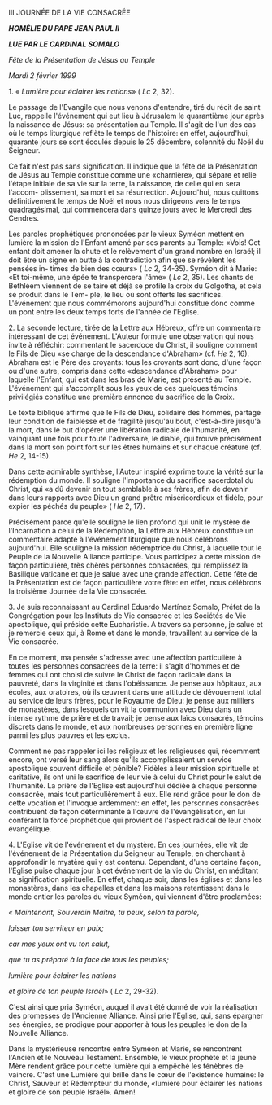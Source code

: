III JOURNÉE DE LA VIE CONSACRÉE

***HOMÉLIE DU PAPE JEAN PAUL II***

***LUE PAR LE CARDINAL SOMALO***

*Fête de la Présentation de Jésus au Temple*

*Mardi 2 février 1999*

1\. « *Lumière pour éclairer les nations*» ( *Lc* 2, 32).

Le passage de l'Evangile que nous venons d'entendre, tiré du récit de saint Luc, rappelle l'événement qui eut lieu à Jérusalem le quarantième jour après la naissance de Jésus: sa présentation au Temple. Il s'agit de l'un des cas où le temps liturgique reflète le temps de l'histoire: en effet, aujourd'hui, quarante jours se sont écoulés depuis le 25 décembre, solennité du Noël du Seigneur.

Ce fait n'est pas sans signification. Il indique que la fête de la Présentation de Jésus au Temple constitue comme une «charnière», qui sépare et relie l'étape initiale de sa vie sur la terre, la naissance, de celle qui en sera l'accom- plissement, sa mort et sa résurrection. Aujourd'hui, nous quittons définitivement le temps de Noël et nous nous dirigeons vers le temps quadragésimal, qui commencera dans quinze jours avec le Mercredi des Cendres.

Les paroles prophétiques prononcées par le vieux Syméon mettent en lumière la mission de l'Enfant amené par ses parents au Temple: «Vois! Cet enfant doit amener la chute et le relèvement d'un grand nombre en Israël; il doit être un signe en butte à la contradiction afin que se révèlent les pensées in- times de bien des cœurs» ( *Lc* 2, 34-35). Syméon dit à Marie: «Et toi-même, une épée te transpercera l'âme» ( *Lc* 2, 35). Les chants de Bethléem viennent de se taire et déjà se profile la croix du Golgotha, et cela se produit dans le Tem- ple, le lieu où sont offerts les sacrifices. L'événement que nous commémorons aujourd'hui constitue donc comme un pont entre les deux temps forts de l'année de l'Eglise.

2\. La seconde lecture, tirée de la Lettre aux Hébreux, offre un commentaire intéressant de cet événement. L'Auteur formule une observation qui nous invite à réfléchir: commentant le sacerdoce du Christ, il souligne comment le Fils de Dieu «se charge de la descendance d'Abraham» (cf. *He* 2, 16). Abraham est le Père des croyants: tous les croyants sont donc, d'une façon ou d'une autre, compris dans cette «descendance d'Abraham» pour laquelle l'Enfant, qui est dans les bras de Marie, est présenté au Temple. L'événement qui s'accomplit sous les yeux de ces quelques témoins privilégiés constitue une première annonce du sacrifice de la Croix.

Le texte biblique affirme que le Fils de Dieu, solidaire des hommes, partage leur condition de faiblesse et de fragilité jusqu'au bout, c'est-à-dire jusqu'à la mort, dans le but d'opérer une libération radicale de l'humanité, en vainquant une fois pour toute l'adversaire, le diable, qui trouve précisément dans la mort son point fort sur les êtres humains et sur chaque créature (cf. *He* 2, 14-15).

Dans cette admirable synthèse, l'Auteur inspiré exprime toute la vérité sur la rédemption du monde. Il souligne l'importance du sacrifice sacerdotal du Christ, qui «a dû devenir en tout semblable à ses frères, afin de devenir dans leurs rapports avec Dieu un grand prêtre miséricordieux et fidèle, pour expier les péchés du peuple» ( *He* 2, 17).

Précisément parce qu'elle souligne le lien profond qui unit le mystère de l'Incarnation à celui de la Rédemption, la Lettre aux Hébreux constitue un commentaire adapté à l'événement liturgique que nous célébrons aujourd'hui. Elle souligne la mission rédemptrice du Christ, à laquelle tout le Peuple de la Nouvelle Alliance participe. Vous participez à cette mission de façon particulière, très chères personnes consacrées, qui remplissez la Basilique vaticane et que je salue avec une grande affection. Cette fête de la Présentation est de façon particulière votre fête: en effet, nous célébrons la troisième Journée de la Vie consacrée.

3\. Je suis reconnaissant au Cardinal Eduardo Martínez Somalo, Préfet de la Congrégation pour les Instituts de Vie consacrée et les Sociétés de Vie apostolique, qui préside cette Eucharistie. A travers sa personne, je salue et je remercie ceux qui, à Rome et dans le monde, travaillent au service de la Vie consacrée.

En ce moment, ma pensée s'adresse avec une affection particulière à toutes les personnes consacrées de la terre: il s'agit d'hommes et de femmes qui ont choisi de suivre le Christ de façon radicale dans la pauvreté, dans la virginité et dans l'obéissance. Je pense aux hôpitaux, aux écoles, aux oratoires, où ils œuvrent dans une attitude de dévouement total au service de leurs frères, pour le Royaume de Dieu: je pense aux milliers de monastères, dans lesquels on vit la communion avec Dieu dans un intense rythme de prière et de travail; je pense aux laïcs consacrés, témoins discrets dans le monde, et aux nombreuses personnes en première ligne parmi les plus pauvres et les exclus.

Comment ne pas rappeler ici les religieux et les religieuses qui, récemment encore, ont versé leur sang alors qu'ils accomplissaient un service apostolique souvent difficile et pénible? Fidèles à leur mission spirituelle et caritative, ils ont uni le sacrifice de leur vie à celui du Christ pour le salut de l'humanité. La prière de l'Eglise est aujourd'hui dédiée à chaque personne consacrée, mais tout particulièrement à eux. Elle rend grâce pour le don de cette vocation et l'invoque ardemment: en effet, les personnes consacrées contribuent de façon déterminante à l'œuvre de l'évangélisation, en lui conférant la force prophétique qui provient de l'aspect radical de leur choix évangélique.

4\. L'Eglise vit de l'événement et du mystère. En ces journées, elle vit de l'événement de la Présentation du Seigneur au Temple, en cherchant à approfondir le mystère qui y est contenu. Cependant, d'une certaine façon, l'Eglise puise chaque jour à cet événement de la vie du Christ, en méditant sa signification spirituelle. En effet, chaque soir, dans les églises et dans les monastères, dans les chapelles et dans les maisons retentissent dans le monde entier les paroles du vieux Syméon, qui viennent d'être proclamées:

« *Maintenant, Souverain Maître, tu peux, selon ta parole,*

*laisser ton serviteur en paix;*

*car mes yeux ont vu ton salut,*

*que tu as préparé à la face de tous les peuples;*

*lumière pour éclairer les nations*

*et gloire de ton peuple Israël*» ( *Lc* 2, 29-32).

C'est ainsi que pria Syméon, auquel il avait été donné de voir la réalisation des promesses de l'Ancienne Alliance. Ainsi prie l'Eglise, qui, sans épargner ses énergies, se prodigue pour apporter à tous les peuples le don de la Nouvelle Alliance.

Dans la mystérieuse rencontre entre Syméon et Marie, se rencontrent l'Ancien et le Nouveau Testament. Ensemble, le vieux prophète et la jeune Mère rendent grâce pour cette lumière qui a empêché les ténèbres de vaincre. C'est une Lumière qui brille dans le cœur de l'existence humaine: le Christ, Sauveur et Rédempteur du monde, «lumière pour éclairer les nations et gloire de son peuple Israël». Amen!